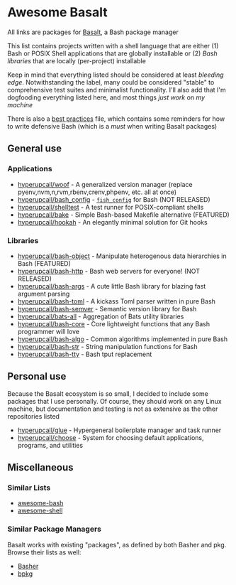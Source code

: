 # Awesome Basalt

All links are packages for [Basalt](https://github.com/hyperupcall/basalt), a Bash package manager

This list contains projects written with a shell language that are either (1) Bash or POSIX Shell applications that are globally installable or (2) _Bash libraries_ that are locally (per-project) installable

Keep in mind that everything listed should be considered at least _bleeding edge_. Notwithstanding the label, many could be considered "stable" to comprehensive test suites and minimalist functionality. I'll also add that I'm dogfooding everything listed here, and most things _just work_ on _my machine_

There is also a [best practices](./BEST_PRACTICES.md) file, which contains some reminders for how to write defensive Bash (which is a _must_ when writing Basalt packages)

## General use

### Applications

- [hyperupcall/woof](https://github.com/hyperupcall/woof) - A generalized version manager (replace pyenv,nvm,n,rvm,rbenv,crenv,phpenv, etc. all at once)
- [hyperupcall/bash_config](https://github.com/hyperupcall/bash_config) - [`fish_config`](https://fishshell.com/docs/current/cmds/fish_config.html) for Bash (NOT RELEASED)
- [hyperupcall/shelltest](https://github.com/hyperupcall/shelltest) - A test runner for POSIX-compliant shells
- [hyperupcall/bake](https://github.com/hyperupcall/bake) - Simple Bash-based Makefile alternative (FEATURED)
- [hyperupcall/hookah](https://github.com/hyperupcall/hookah) - An elegantly minimal solution for Git hooks

### Libraries

- [hyperupcall/bash-object](https://github.com/hyperupcall/bash-object) - Manipulate heterogenous data hierarchies in Bash (FEATURED)
- [hyperupcall/bash-http](https://github.com/hyperupcall/bash-http) - Bash web servers for everyone! (NOT RELEASED)
- [hyperupcall/bash-args](https://github.com/hyperupcall/bash-args) - A cute little Bash library for blazing fast argument parsing
- [hyperupcall/bash-toml](https://github.com/hyperupcall/bash-toml) - A kickass Toml parser written in pure Bash
- [hyperupcall/bash-semver](https://github.com/hyperupcall/bash-semver) - Semantic version library for Bash
- [hyperupcall/bats-all](https://github.com/hyperupcall/bats-all) - Aggregation of Bats utility libraries
- [hyperupcall/bash-core](https://github.com/hyperupcall/bash-core) - Core lightweight functions that any Bash programmer will love
- [hyperupcall/bash-algo](https://github.com/hyperupcall/bash-algo) - Common algorithms implemented in pure Bash
- [hyperupcall/bash-str](https://github.com/hyperupcall/bash-str) - String manipulation functions for Bash
- [hyperupcall/bash-tty](https://github.com/hyperupcall/bash-tty) - Bash tput replacement

## Personal use

Because the Basalt ecosystem is so small, I decided to include some packages that I use personally. Of course, they should work on any Linux machine, but documentation and testing is not as extensive as the other repositories listed

- [hyperupcall/glue](https://github.com/hyperupcall/glue) - Hypergeneral boilerplate manager and task runner
- [hyperupcall/choose](https://github.com/hyperupcall/choose) - System for choosing default applications, programs, and utilities

## Miscellaneous

### Similar Lists

- [awesome-bash](https://github.com/awesome-lists/awesome-bash)
- [awesome-shell](https://github.com/alebcay/awesome-shell)

### Similar Package Managers

Basalt works with existing "packages", as defined by both Basher and pkg. Browse their lists as well:

- [Basher](https://www.basher.it/package)
- [bpkg](https://bpkg.sh/packages/name)
